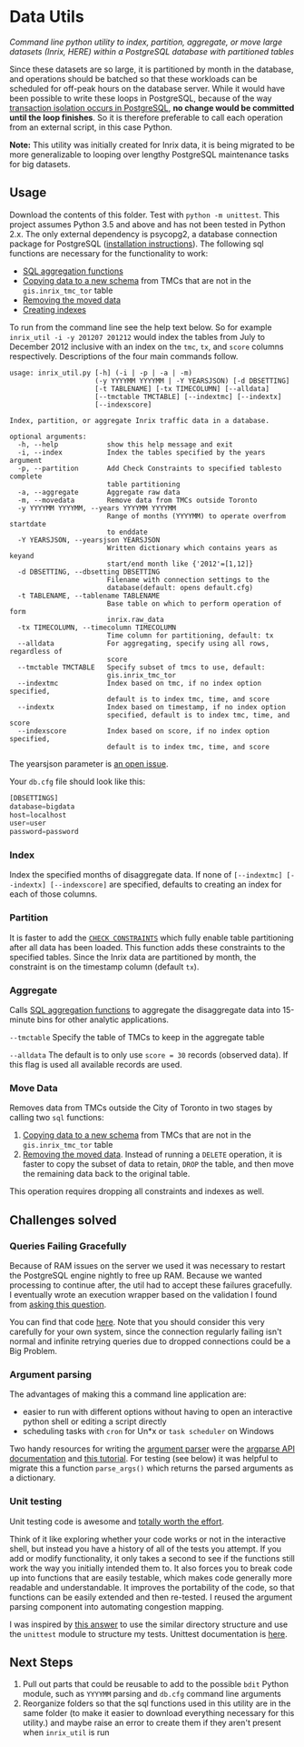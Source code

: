 # Data Utils
*Command line python utility to index, partition, aggregate, or move large datasets (Inrix, HERE) within a PostgreSQL database with partitioned tables*

Since these datasets are so large, it is partitioned by month in the database, and operations should be batched so that these workloads can be scheduled for off-peak hours on the database server. While it would have been possible to write these loops in PostgreSQL, because of the way [transaction isolation occurs in PostgreSQL](http://dba.stackexchange.com/a/145785/101712), **no change would be committed until the loop finishes**. So it is therefore preferable to call each operation from an external script, in this case Python.

**Note:** This utility was initially created for Inrix data, it is being migrated to be more generalizable to looping over lengthy PostgreSQL maintenance tasks for big datasets.

## Usage
Download the contents of this folder. Test with `python -m unittest`. This project assumes Python 3.5 and above and has not been tested in Python 2.x. The only external dependency is psycopg2, a database connection package for PostgreSQL ([installation instructions](http://initd.org/psycopg/docs/install.html#install-from-a-package)). The following sql functions are necessary for the functionality to work: 
- [SQL aggregation functions](../../sql/aggregation/agg_extract_hour_functions.sql)
- [Copying data to a new schema](../../sql/move_data.sql) from TMCs that are not in the `gis.inrix_tmc_tor` table 
- [Removing the moved data](../../sql/remove_outside_data.sql)
- [Creating indexes](../../sql/raw_indexes/)

To run from the command line see the help text below. So for example `inrix_util -i -y 201207 201212` would index the tables from July to December 2012 inclusive with an index on the `tmc`, `tx`, and `score` columns respectively. Descriptions of the four main commands follow.
```shell
usage: inrix_util.py [-h] (-i | -p | -a | -m)
                     (-y YYYYMM YYYYMM | -Y YEARSJSON) [-d DBSETTING]
                     [-t TABLENAME] [-tx TIMECOLUMN] [--alldata]
                     [--tmctable TMCTABLE] [--indextmc] [--indextx]
                     [--indexscore]

Index, partition, or aggregate Inrix traffic data in a database.

optional arguments:
  -h, --help            show this help message and exit
  -i, --index           Index the tables specified by the years argument
  -p, --partition       Add Check Constraints to specified tablesto complete
                        table partitioning
  -a, --aggregate       Aggregate raw data
  -m, --movedata        Remove data from TMCs outside Toronto
  -y YYYYMM YYYYMM, --years YYYYMM YYYYMM
                        Range of months (YYYYMM) to operate overfrom startdate
                        to enddate
  -Y YEARSJSON, --yearsjson YEARSJSON
                        Written dictionary which contains years as keyand
                        start/end month like {'2012'=[1,12]}
  -d DBSETTING, --dbsetting DBSETTING
                        Filename with connection settings to the
                        database(default: opens default.cfg)
  -t TABLENAME, --tablename TABLENAME
                        Base table on which to perform operation of form
                        inrix.raw_data
  -tx TIMECOLUMN, --timecolumn TIMECOLUMN
                        Time column for partitioning, default: tx
  --alldata             For aggregating, specify using all rows, regardless of
                        score
  --tmctable TMCTABLE   Specify subset of tmcs to use, default:
                        gis.inrix_tmc_tor
  --indextmc            Index based on tmc, if no index option specified,
                        default is to index tmc, time, and score
  --indextx             Index based on timestamp, if no index option
                        specified, default is to index tmc, time, and score
  --indexscore          Index based on score, if no index option specified,
                        default is to index tmc, time, and score
```

The yearsjson parameter is [an open issue](https://github.com/CityofToronto/bdit_data-sources/issues/1).

Your `db.cfg` file should look like this:
```python
[DBSETTINGS]
database=bigdata
host=localhost
user=user
password=password
```

### Index
Index the specified months of disaggregate data. If none of `[--indextmc] [--indextx] [--indexscore]` are specified, defaults to creating an index for each of those columns. 

### Partition
It is faster to add the [`CHECK CONSTRAINTS`](https://www.postgresql.org/docs/current/static/ddl-partitioning.html#DDL-PARTITIONING-IMPLEMENTATION) which fully enable table partitioning after all data has been loaded. This function adds these constraints to the specified tables. Since the Inrix data are partitioned by month, the constraint is on the timestamp column (default `tx`).

### Aggregate
Calls [SQL aggregation functions](../../sql/aggregation/agg_extract_hour_functions.sql) to aggregate the disaggregate data into 15-minute bins for other analytic applications.

`--tmctable`
Specify the table of TMCs to keep in the aggregate table

`--alldata`
The default is to only use `score = 30` records (observed data). If this flag is used all available records are used.

### Move Data
Removes data from TMCs outside the City of Toronto in two stages by calling two `sql` functions:
1. [Copying data to a new schema](../../sql/move_data.sql) from TMCs that are not in the `gis.inrix_tmc_tor` table 
2. [Removing the moved data](../../sql/remove_outside_data.sql). Instead of running a `DELETE` operation, it is faster to copy the subset of data to retain, `DROP` the table, and then move the remaining data back to the original table. 

This operation requires dropping all constraints and indexes as well.

## Challenges solved

### Queries Failing Gracefully
Because of RAM issues on the server we used it was necessary to restart the PostgreSQL engine nightly to free up RAM. Because we wanted processing to continue after, the util had to accept these failures gracefully. I eventually wrote an execution wrapper based on the validation I found from [asking this question](http://softwareengineering.stackexchange.com/q/334518/251322). 

You can find that code [here](https://github.com/CityofToronto/bdit_data-sources/blob/423b5534b0de6f87d7d436b710aeb4840b37a4e5/inrix/python/inrix_utils/utils.py#L54-L63). Note that you should consider this very carefully for your own system, since the connection regularly failing isn't normal and infinite retrying queries due to dropped connections could be a Big Problem.

### Argument parsing

The advantages of making this a command line application are: 
- easier to run with different options without having to open an interactive python shell or editing a script directly
- scheduling tasks with `cron` for Un*x or `task scheduler` on Windows

Two handy resources for writing the [argument parser](https://github.com/CityofToronto/bdit_data-sources/blob/423b5534b0de6f87d7d436b710aeb4840b37a4e5/inrix/python/inrix_utils/inrix_util.py#L109) were the [argparse API documentation](https://docs.python.org/3/library/argparse.html) and [this tutorial](https://docs.python.org/3/howto/argparse.html). For testing (see below) it was helpful to migrate this a function `parse_args()` which returns the parsed arguments as a dictionary.

### Unit testing

Unit testing code is awesome and [totally worth the effort](http://stackoverflow.com/a/67500/4047679).

Think of it like exploring whether your code works or not in the interactive shell, but instead you have a history of all of the tests you attempt. If you add or modify functionality, it only takes a second to see if the functions still work the way you initially intended them to.
It also forces you to break code up into functions that are easily testable, which makes code generally more readable and understandable. It improves the portability of the code, so that functions can be easily extended and then re-tested. I reused the argument parsing component into automating congestion mapping. 

I was inspired by [this answer](http://stackoverflow.com/a/24266885/4047679) to use the similar directory structure and use the `unittest` module to structure my tests. Unittest documentation is [here](https://docs.python.org/3.5/library/unittest.html#).

## Next Steps

1. Pull out parts that could be reusable to add to the possible `bdit` Python module, such as `YYYYMM` parsing and `db.cfg` command line arguments
2. Reorganize folders so that the sql functions used in this utility are in the same folder (to make it easier to download everything necessary for this utility.) and maybe raise an error to create them if they aren't present when `inrix_util` is run